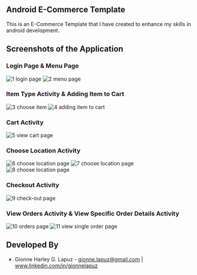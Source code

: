 ## Android E-Commerce Template
This is an E-Commerce Template that I have created to enhance my skills in android development.

## Screenshots of the Application
### Login Page & Menu Page
![1 login page](https://user-images.githubusercontent.com/33053218/32030713-73130eac-ba2f-11e7-990a-e6c76d7df948.png)
![2 menu page](https://user-images.githubusercontent.com/33053218/32032065-c73b1cba-ba37-11e7-84c2-6586d8c5120f.png)

### Item Type Activity & Adding Item to Cart
![3 choose item](https://user-images.githubusercontent.com/33053218/32032070-c90e7852-ba37-11e7-8b60-231289cfabe3.png)
![4 adding item to cart](https://user-images.githubusercontent.com/33053218/32032071-cadc6eaa-ba37-11e7-9e81-c8fd12c48654.png)

### Cart Activity
![5 view cart page](https://user-images.githubusercontent.com/33053218/32032072-cc3335d6-ba37-11e7-901b-1f43b5410093.png)

### Choose Location Activity
![6 choose location page](https://user-images.githubusercontent.com/33053218/32032073-cf0ff8b6-ba37-11e7-99fe-07a8f6d80059.png)
![7 choose location page](https://user-images.githubusercontent.com/33053218/32032076-d161f6e6-ba37-11e7-8d26-f52c7f3635a6.png)
![8 choose location page](https://user-images.githubusercontent.com/33053218/32032079-d2cee50c-ba37-11e7-94a7-9b5571598600.png)

### Checkout Activity
![9 check-out page](https://user-images.githubusercontent.com/33053218/32032080-d4605be4-ba37-11e7-959f-1b083779d5a9.png)

### View Orders Activity & View Specific Order Details Activity
![10 orders page](https://user-images.githubusercontent.com/33053218/32032084-d67d5c2e-ba37-11e7-867d-6448ccde9e98.png)
![11 view single order page](https://user-images.githubusercontent.com/33053218/32032086-d7cd2a0a-ba37-11e7-9bbc-1209b2ca0a9c.png)

## Developed By
- Gionne Harley G. Lapuz - gionne.lapuz@gmail.com | www.linkedin.com/in/gionnelapuz
  
  
